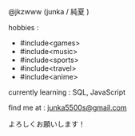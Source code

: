 @jkzwww (junka / 純夏 )

hobbies : 
-  #include\<games>
-  #include\<music>
-  #include\<sports>
-  #include\<travel>
-  #include\<anime>
  
currently learning : SQL, JavaScript

find me at : junka5500s@gmail.com 

よろしくお願いします！

<!---
jkzwww/jkzwww is a ✨ special ✨ repository because its `README.md` (this file) appears on your GitHub profile.
You can click the Preview link to take a look at your changes.
--->
